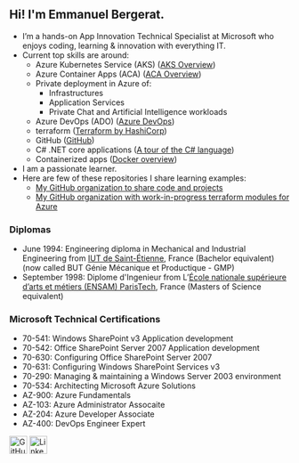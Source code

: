 ## Hi! I'm Emmanuel Bergerat.
- I’m a hands-on App Innovation Technical Specialist at Microsoft who enjoys coding, learning & innovation with everything IT.
- Current top skills are around:
  - Azure Kubernetes Service (AKS) ([AKS Overview](https://learn.microsoft.com/en-us/azure/aks/what-is-aks))
  - Azure Container Apps (ACA) ([ACA Overview](https://learn.microsoft.com/en-us/azure/container-apps/overview))
  - Private deployment in Azure of:
    - Infrastructures
    - Application Services
    - Private Chat and Artificial Intelligence workloads
  - Azure DevOps (ADO) ([Azure DevOps](https://azure.microsoft.com/en-us/products/devops#overview))
  - terraform ([Terraform by HashiCorp](https://www.terraform.io/))
  - GitHub ([GitHub](https://github.com/))
  - C# .NET core applications ([A tour of the C# language](https://learn.microsoft.com/en-us/dotnet/csharp/tour-of-csharp/))
  - Containerized apps ([Docker overview](https://docs.docker.com/get-started/overview/))
- I am a passionate learner.
- Here are few of these repositories I share learning examples:
  - [My GitHub organization to share code and projects](https://github.com/embergershared)
  - [My GitHub organization with work-in-progress terraform modules for Azure](https://github.com/embergertf)


### Diplomas

- June 1994: Engineering diploma in Mechanical and Industrial Engineering from [IUT de Saint-Étienne](https://www.iut.univ-st-etienne.fr/fr/etudier-a-l-iut-de-saint-etienne/nos-formations/les-b-u-t/b-u-t-genie-mecanique-et-productique.html), France (Bachelor equivalent) (now called BUT Génie Mécanique et Productique - GMP)
- September 1998: Diplome d'Ingenieur from L’[École nationale supérieure d’arts et métiers (ENSAM) ParisTech](https://www.artsetmetiers.fr/en), France (Masters of Science equivalent)

### Microsoft Technical Certifications

-	70-541: Windows SharePoint v3 Application development
-	70-542: Office SharePoint Server 2007 Application development
-	70-630: Configuring Office SharePoint Server 2007
-	70-631: Configuring Windows SharePoint Services v3
-	70-290: Managing & maintaining a Windows Server 2003 environment
-	70-534: Architecting Microsoft Azure Solutions
-	AZ-900: Azure Fundamentals
-	AZ-103: Azure Administrator Assocaite
-	AZ-204: Azure Developer Associate
-	AZ-400: DevOps Engineer Expert



[<img height="32" width="32" src="https://unpkg.com/simple-icons@v4/icons/github.svg" alt="GitHub Emmanuel" />](https://github.com/gopher194/)
[<img height="32" width="32" src="https://unpkg.com/simple-icons@v4/icons/linkedin.svg" alt="LinkedIn Emmanuel" />](https://www.linkedin.com/in/emmanuelbergerat/)

<!--
### Hi there 👋

[<img height="32" width="32" src="https://unpkg.com/simple-icons@v4/icons/twitter.svg" alt="Twitter" />](https://twitter.com/brig_lamoreaux)
[<img height="32" width="32" src="https://unpkg.com/simple-icons@v4/icons/wordpress.svg" alt="Blog" />](https://briglamoreaux.wordpress.com/)

**gopher194/gopher194** is a ✨ _special_ ✨ repository because its `README.md` (this file) appears on your GitHub profile.

Here are some ideas to get you started:

- 🔭 I’m currently working on ...
- 🌱 I’m currently learning ...
- 👯 I’m looking to collaborate on ...
- 🤔 I’m looking for help with ...
- 💬 Ask me about ...
- 📫 How to reach me: ...
- 😄 Pronouns: ...
- ⚡ Fun fact: ...
-->
